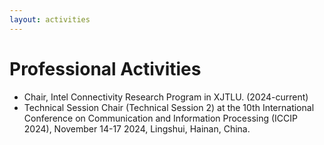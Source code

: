 ```yaml
---
layout: activities
---
```


# Professional Activities
* Chair, Intel Connectivity Research Program in XJTLU. (2024-current)  
* Technical Session Chair (Technical Session 2) at the 10th International Conference on Communication and Information Processing (ICCIP 2024), November 14-17 2024, Lingshui, Hainan, China.

<br/>


